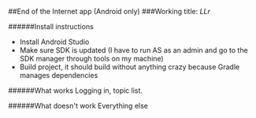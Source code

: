 ##End of the Internet app (Android only)
###Working title: _LLr_

######Install instructions
* Install Android Studio
* Make sure SDK is updated (I have to run AS as an admin and go to the SDK manager through tools on my machine)
* Build project, it should build without anything crazy because Gradle manages dependencies

######What works
Logging in, topic list.

######What doesn't work
Everything else
